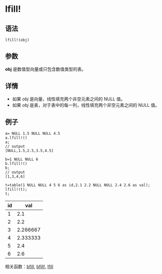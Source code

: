 # lfill!

## 语法

`lfill!(obj)`

## 参数

**obj** 是数值型向量或只包含数值类型的表。

## 详情

* 如果 *obj* 是向量，线性填充两个非空元素之间的 NULL 值。
* 如果 *obj* 是表，对于表中的每一列，线性填充两个非空元素之间的 NULL 值。

## 例子

```
a= NULL 1.5 NULL NULL 4.5
a.lfill!()
a;
// output
[NULL,1.5,2.5,3.5,4.5]

b=1 NULL NULL 6
b.lfill!()
b;
// output
[1,3,4,6]

t=table(1 NULL NULL 4 5 6 as id,2.1 2.2 NULL NULL 2.4 2.6 as val);
lfill!(t);
t;
```

| id | val |
| --- | --- |
| 1 | 2.1 |
| 2 | 2.2 |
| 3 | 2.266667 |
| 4 | 2.333333 |
| 5 | 2.4 |
| 6 | 2.6 |

相关函数：[bfill](../b/bfill.html), [bfill!](../b/bfill_.html), [lfill](lfill.html)

